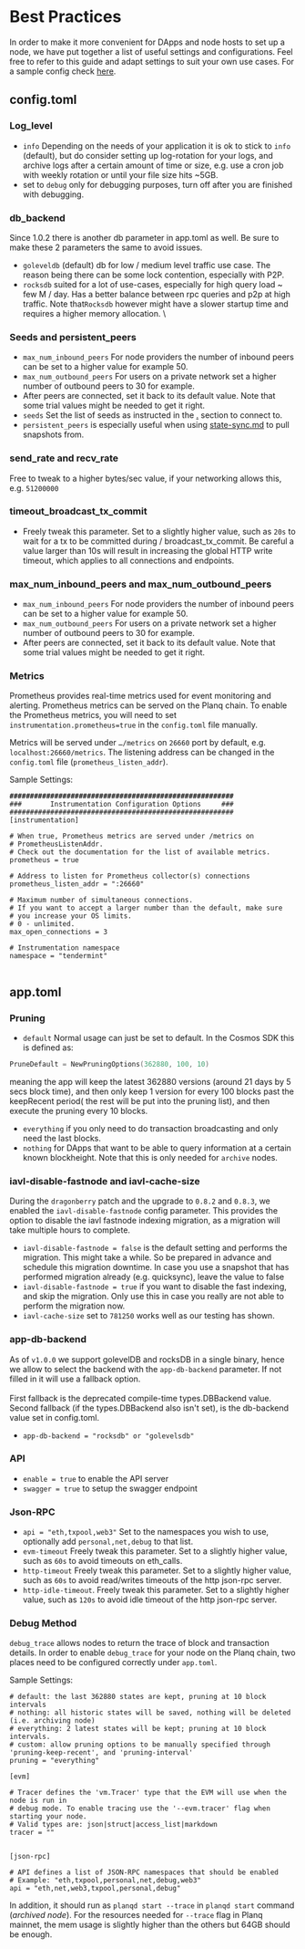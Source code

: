 # Best Practices

In order to make it more convenient for DApps and node hosts to set up a node, we have put together a list of useful settings and configurations. Feel free to refer to this guide and adapt settings to suit your own use cases. For a sample config check [here](https://github.com/crypto-org-chain/cronos-mainnet/tree/master/cronosmainnet\_25-1).

## config.toml

### Log\_level

* `info` Depending on the needs of your application it is ok to stick to `info` (default), but do consider setting up log-rotation for your logs, and archive logs after a certain amount of time or size, e.g. use a cron job with weekly rotation or until your file size hits \~5GB.
* set to `debug` only for debugging purposes, turn off after you are finished with debugging.

### db\_backend

Since 1.0.2 there is another db parameter in app.toml as well. Be sure to make these 2 parameters the same to avoid issues.

* `goleveldb` (default) db for low / medium level traffic use case. The reason being there can be some lock contention, especially with P2P.
* `rocksdb` suited for a lot of use-cases, especially for high query load \~ few M / day. Has a better balance between rpc queries and p2p at high traffic. Note that`Rocksdb` however might have a slower startup time and requires a higher memory allocation. \


### Seeds and persistent\_peers

* `max_num_inbound_peers` For node providers the number of inbound peers can be set to a higher value for example 50.
* `max_num_outbound_peers` For users on a private network set a higher number of outbound peers to 30 for example.
* After peers are connected, set it back to its default value. Note that some trial values might be needed to get it right.
* `seeds` Set the list of seeds as instructed in the [.](./ "mention") section to connect to.
* `persistent_peers` is especially useful when using [state-sync.md](planq-mainnet/state-sync.md "mention") to pull snapshots from.

### send\_rate and recv\_rate

Free to tweak to a higher bytes/sec value, if your networking allows this, e.g. `51200000`

### timeout\_broadcast\_tx\_commit

* Freely tweak this parameter. Set to a slightly higher value, such as `20s` to wait for a tx to be committed during / broadcast\_tx\_commit.  Be careful a value larger than 10s will result in increasing the global HTTP write timeout, which applies to all connections and endpoints.

### max\_num\_inbound\_peers and max\_num\_outbound\_peers

* `max_num_inbound_peers` For node providers the number of inbound peers can be set to a higher value for example 50.
* `max_num_outbound_peers` For users on a private network set a higher number of outbound peers to 30 for example.
* After peers are connected, set it back to its default value. Note that some trial values might be needed to get it right.

### Metrics

Prometheus provides real-time metrics used for event monitoring and alerting. Prometheus metrics can be served on the Planq chain. To enable the Prometheus metrics, you will need to set `instrumentation.prometheus=true` in the `config.toml` file manually.

Metrics will be served under `…/metrics` on `26660` port by default, e.g. `localhost:26660/metrics`. The listening address can be changed in the `config.toml` file (`prometheus_listen_addr`). &#x20;

Sample Settings:

<pre><code><strong>#######################################################
</strong>###       Instrumentation Configuration Options     ###
#######################################################
[instrumentation]

# When true, Prometheus metrics are served under /metrics on
# PrometheusListenAddr.
# Check out the documentation for the list of available metrics.
prometheus = true

# Address to listen for Prometheus collector(s) connections
prometheus_listen_addr = ":26660"

# Maximum number of simultaneous connections.
# If you want to accept a larger number than the default, make sure
# you increase your OS limits.
# 0 - unlimited.
max_open_connections = 3

# Instrumentation namespace
namespace = "tendermint"

</code></pre>

## app.toml

### Pruning

* `default` Normal usage can just be set to default. In the Cosmos SDK this is defined as:

```go
PruneDefault = NewPruningOptions(362880, 100, 10)
```

meaning the app will keep the latest 362880 versions (around 21 days by 5 secs block time), and then only keep 1 version for every 100 blocks past the keepRecent period( the rest will be put into the pruning list), and then execute the pruning every 10 blocks.

* `everything` if you only need to do transaction broadcasting and only need the last blocks.
* `nothing` for DApps that want to be able to query information at a certain known blockheight. Note that this is only needed for `archive` nodes.



### iavl-disable-fastnode and iavl-cache-size

During the `dragonberry` patch and the upgrade to `0.8.2` and `0.8.3`,  we enabled the `iavl-disable-fastnode` config parameter. This provides the option to disable the iavl fastnode indexing migration, as a migration will take multiple hours to complete.&#x20;

* `iavl-disable-fastnode = false` is the default setting and performs the migration. This might take a while. So be prepared in advance and schedule this migration downtime. In case you use a snapshot that has performed migration already (e.g. quicksync), leave the value to false
* `iavl-disable-fastnode = true` if you want to disable the fast indexing, and skip the migration. Only use this in case you really are not able to perform the migration now.
* `iavl-cache-size` set to `781250` works well as our testing has shown.



### app-db-backend

As of `v1.0.0` we support golevelDB and rocksDB in a single binary, hence we allow to select the backend with the `app-db-backend` parameter. If not filled in it will use a fallback option.\
\
First fallback is the deprecated compile-time types.DBBackend value.\
Second fallback (if the types.DBBackend also isn't set), is the db-backend value set in config.toml.

* `app-db-backend = "rocksdb" or "golevelsdb"`

### API

* `enable = true` to enable the API server
* `swagger = true` to setup the swagger endpoint



### Json-RPC

* `api = "eth,txpool,web3"` Set to the namespaces you wish to use, optionally add `personal,net,debug` to that list.
* `evm-timeout` Freely tweak this parameter. Set to a slightly higher value, such as `60s` to avoid timeouts on eth\_calls.
* `http-timeout` Freely tweak this parameter. Set to a slightly higher value, such as `60s` to avoid read/writes timeouts of the http json-rpc server.
* `http-idle-timeout`. Freely tweak this parameter. Set to a slightly higher value, such as `120s` to avoid idle timeout of the http json-rpc server.







### Debug Method

`debug_trace` allows nodes to return the trace of block and transaction details. In order to enable `debug_trace` for your node on the Planq chain, two places need to be configured correctly under `app.toml`.&#x20;

Sample Settings:

```
# default: the last 362880 states are kept, pruning at 10 block intervals
# nothing: all historic states will be saved, nothing will be deleted (i.e. archiving node)
# everything: 2 latest states will be kept; pruning at 10 block intervals.
# custom: allow pruning options to be manually specified through 'pruning-keep-recent', and 'pruning-interval'
pruning = "everything"

[evm]

# Tracer defines the 'vm.Tracer' type that the EVM will use when the node is run in
# debug mode. To enable tracing use the '--evm.tracer' flag when starting your node.
# Valid types are: json|struct|access_list|markdown
tracer = ""


[json-rpc]

# API defines a list of JSON-RPC namespaces that should be enabled
# Example: "eth,txpool,personal,net,debug,web3"
api = "eth,net,web3,txpool,personal,debug"
```

In addition, it should run as `planqd start --trace` in `planqd start` command (_archived node_). For the resources needed for `--trace` flag in Planq mainnet, the mem usage is slightly higher than the others but 64GB should be enough.

